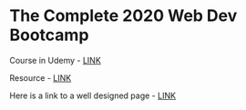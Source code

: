 # The Complete 2020 Web Dev Bootcamp

Course in Udemy - [LINK](https://www.udemy.com/course/the-complete-web-development-bootcamp/learn/lecture/13268600#overview)

Resource - [LINK](https://www.appbrewery.co/p/web-development-course-resources/)

Here is a link to a well designed page - [LINK](http://seanhalpin.io/)